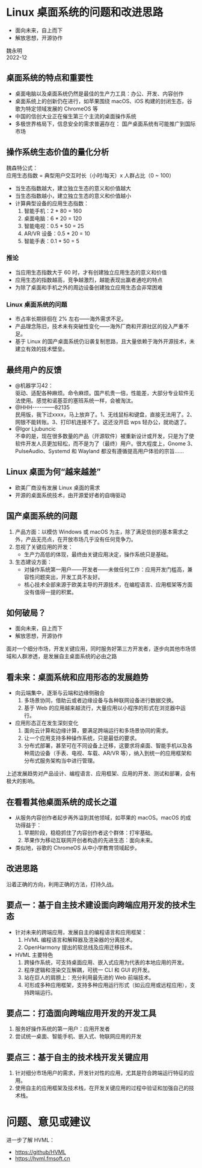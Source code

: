 # Linux 桌面系统的问题和改进思路

- 面向未来，自上而下
- 解放思想，开源协作

魏永明  
2022-12

		
## 桌面系统的特点和重要性

- 桌面电脑以及桌面系统仍然是最佳的生产力工具：办公、开发、内容创作
- 桌面系统上的创新仍在进行，如苹果围绕 macOS、iOS 构建的封闭生态，谷歌为特定领域发展的 ChromeOS 等
- 中国的信创大业正在催生第三个主流的桌面操作系统
- 多极世界格局下，信息安全的需求普遍存在： 国产桌面系统有可能推广到国际市场

		
## 操作系统生态价值的量化分析

魏森特公式：  
应用生态指数 = 典型用户交互时长（小时/每天）x 人群占比（0 ~ 100）

- 当生态指数越大，建立独立生态的意义和价值越大
- 当生态指数越小，建立独立生态的意义和价值越小
- 计算典型设备的应用生态指数：
   1. 智能手机：2 * 80 = 160
   1. 桌面电脑：6 * 20 = 120
   1. 智能电视：0.5 * 50 = 25
   1. AR/VR 设备：0.5 * 20 = 10
   1. 智能手表：0.1 * 50 = 5

	
### 推论

- 当应用生态指数大于 60 时，才有创建独立应用生态的意义和价值
- 应用生态的指数越高，竞争越激烈，越能表现出赢者通吃的特点
- 为除了桌面和手机之外的周边设备创建独立应用生态会非常困难

	
### Linux 桌面系统的问题

- 市占率长期徘徊在 2% 左右——海外需求不足。
- 产品理念陈旧，技术未有突破性变化——海外厂商和开源社区的投入严重不足。
- 基于 Linux 的国产桌面系统仍沿袭复制思路，且大量依赖于海外开源技术，未建立有效的技术壁垒。

		
## 最终用户的反馈

- @机器学习42：  
驱动、适配各种麻烦。命令麻烦。国产机贵一倍，性能差，大部分专业软件无法使用。感觉和诺基亚的塞班系统一样，会被淘汰。
- @HHH-----——82135  
民用版，我下过xxxx，马上放弃了。1、无线鼠标和键盘，直接无法用了。2、网银不能转账。3、打印机连接不了。这还没开启 wps 轻办公，就劝退了。
- @Igor Ljubuncic  
不幸的是，现在很多数量的产品（开源软件）被重新设计或开发，只是为了使软件开发人员更加轻松，而不是为了（最终）用户。很大程度上，Gnome 3、PulseAudio、Systemd 和 Wayland 都没有遵循提高用户体验的宗旨……

		
## Linux 桌面为何“越来越差”

- 欧美厂商没有发展 Linux 桌面的需求
- 开源的桌面系统技术，由开源爱好者的自嗨驱动

		
## 国产桌面系统的问题

1. 产品方面：以模仿 Windows 或 macOS 为主，除了满足信创的基本需求之外，产品无亮点，在开放市场几乎没有任何竞争力。
1. 忽视了关键应用的开发：
   - 生产力高低的体现，最终由关键应用决定，操作系统只是基础。
1. 生态建设方面：
   - 对操作系统第一用户——开发者——未做任何工作：应用开发门槛高，兼容性问题突出，开发工具不友好。
   - 核心技术全部来源于欧美主导的开源技术，在编程语言、应用框架等方面没有值得一提的积累。

		
## 如何破局？

- 面向未来，自上而下
- 解放思想，开源协作

面对一个细分市场，开发关键应用，同时服务好第三方开发者，逐步向其他市场领域和人群渗透，是发展自主桌面系统的必由之路

		
## 看未来：桌面系统和应用形态的发展趋势

- 向云端集中，逐渐与云端和边缘侧融合
   1. 多场景协同，借助云或者边缘设备与各种联网设备进行数据交换。
   1. 基于 Web 的应用越来越流行，大量应用以小程序的形式在浏览器中运行。
- 应用形态正在发生深刻变化
   1. 面向云计算和边缘计算，要满足跨端运行和多场景协同的需求。
   1. 让一个应用支持多种操作系统，只是最低的要求。
   1. 分布式部署，甚至可在不同设备上迁移，这要求将桌面、智能手机以及各种周边设备（手表、电视、车载、AR/VR 等），纳入到统一的应用框架和分布式服务架构当中进行管理。

上述发展趋势对产品设计、编程语言、应用框架、应用的开发、测试和部署，会有极大的影响。

		
## 在看看其他桌面系统的成长之道

- 从服务内容创作者起步再外溢到其他领域，如苹果的 macOS。macOS 的成功得益于：
   1. 早期阶段，稳稳抓住了内容创作者这个群体：打牢基础。
   1. 苹果作为移动互联网开创者构造的先进生态：面向未来。
- 类似地，谷歌的 ChromeOS 从中小学教育领域起步。

		
## 改进思路

沿着正确的方向，利用正确的方法，打持久战。

		
## 要点一：基于自主技术建设面向跨端应用开发的技术生态

- 针对未来的跨端应用，发展自主的编程语言和应用框架：
   1. HVML 编程语言和解释器及渲染器的分离技术。
   1. OpenHarmony 提出的软总线及应用迁移技术。
- HVML 主要特色
   1. 跨操作系统，可支持桌面应用、嵌入式应用为代表的本地应用的开发。
   2. 程序逻辑和渲染交互解耦，可统一 CLI 和 GUI 的开发。
   3. 站在巨人的肩膀上：充分利用最先进的 Web 前端技术。
   4. 可形成多种应用框架，支持多种应用运行形式（如云应用或远程应用），支持跨端运行。

		
## 要点二：打造面向跨端应用开发的开发工具

1. 服务好操作系统的第一用户：应用开发者
1. 尝试统一桌面、智能手机、嵌入式、物联网应用的开发

		
## 要点三：基于自主的技术栈开发关键应用

1. 针对细分市场用户的需求，开发针对性的应用，尤其是符合跨端运行特征的应用。
1. 使用自主的应用框架及技术栈，在开发关键应用的过程中验证和加强自己的技术栈。

		
# 问题、意见或建议

进一步了解 HVML：

- <https://github/HVML>
- <https://hvml.fmsoft.cn>
